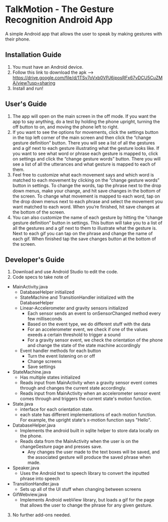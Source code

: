 # TalkMotion - The Gesture Recognition Android App
A simple Android app that allows the user to speak by making gestures with their phone.

## Installation Guide
1. You must have an Android device.
2. Follow this link to download the apk --> https://drive.google.com/file/d/1TSv7oVxb0VPJ6jposRFx67vDCU5CuZMA/view?usp=sharing
3. Install and run!


## User's Guide
1. The app will open on the main screen in the off mode. If you want the app to say anything, do a test by holding the phone upright, turning the off button to on, and moving the phone left to right.
2. If you want to see the options for movements, click the settings button in the top left corner of the main screen and then click the “change gesture definition” button. There you will see a list of all the gestures and a gif next to each gesture illustrating what the gesture looks like. If you want to see what word or phrase each gesture is mapped to, click on settings and click the “change gesture words” button. There you will see a list of all the utterances and what gesture is mapped to each of them.
3. Feel free to customize what each movement says and which word is matched to each movement by clicking on the “change gesture words” button in settings. To change the words, tap the phrase next to the drop down menus, make your change, and hit save changes in the bottom of the screen. To change what movement is mapped to each word, tap on the drop down menus next to each phrase and select the movement you want matched to each word. When you’re finished, hit save changes at the bottom of the screen. 
4. You can also customize the name of each gesture by hitting the “change gesture definition” button in settings. This button will take you to a list of all the gestures and a gif next to them to illustrate what the gesture is. Next to each gif you can tap on the phrase and change the name of each gif. When finished tap the save changes button at the bottom of the screen. 


## Developer's Guide
1. Download and use Android Studio to edit the code.
2. Code specs to take note of
  - MainActivity.java
    * DatabaseHelper initialized
    * StateMachine and TransitionHandler initialized with the DatabaseHelper
    * Linear-Accelerometer and gravity sensors initialized
      - Each sensor sends an event to onSensorChanged method every few milliseconds
      - Based on the event type, we do different stuff with the data
      - For an accelerometer event, we check if one of the values exeeds a certain threshold to trigger a sound
      - For a gravity sensor event, we check the orientation of the phone and change the state of the state machine accordingly
    * Event handler methods for each button 
      - Turn the event listening on or off
      - Change screens
      - Save settings
  - StateMachine.java
    * Has multiple states initialized
    * Reads input from MainActivity when a gravity sensor event comes through and changes the current state accordingly.
    * Reads input from MainActivity when an accelerometer sensor event comes through and triggers the current state's motion function.
  - State.java
    * interface for each orientation state.
    * each state has different implementations of each motion function. For example, the upright state's x-motion function says "Hello".
  - DatabaseHelper.java
    * Implements the android built in sqlite helper to store data locally on the phone.
    * Reads data from the MainActivity when the user is on the changeGesture page and presses save.
      - Any changes the user made to the text boxes will be saved, and the associated gesture will produce the saved phrase when made.
  - Speaker.java
    * Uses the Android text to speech library to convert the inputted phrase into speech
  - TransitionHandler.java
    * Sets up all of the UI stuff when changing between screens
  - GifWebview.java
    * Implements Android webView library, but loads a gif for the page that allows the user to change the phrase for any given gesture.
3. No further add-ons needed.

